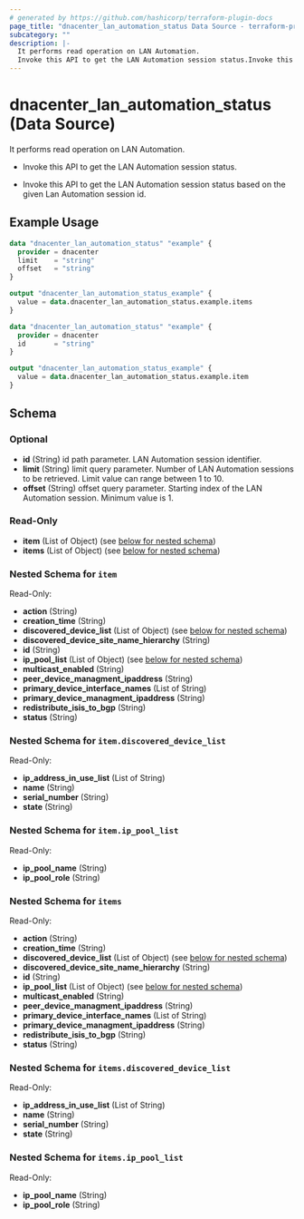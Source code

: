 ```yaml
---
# generated by https://github.com/hashicorp/terraform-plugin-docs
page_title: "dnacenter_lan_automation_status Data Source - terraform-provider-dnacenter"
subcategory: ""
description: |-
  It performs read operation on LAN Automation.
  Invoke this API to get the LAN Automation session status.Invoke this API to get the LAN Automation session status based on the given Lan Automation session id.
---
```


# dnacenter_lan_automation_status (Data Source)

It performs read operation on LAN Automation.

- Invoke this API to get the LAN Automation session status.

- Invoke this API to get the LAN Automation session status based on the given Lan Automation session id.

## Example Usage

```terraform
data "dnacenter_lan_automation_status" "example" {
  provider = dnacenter
  limit    = "string"
  offset   = "string"
}

output "dnacenter_lan_automation_status_example" {
  value = data.dnacenter_lan_automation_status.example.items
}

data "dnacenter_lan_automation_status" "example" {
  provider = dnacenter
  id       = "string"
}

output "dnacenter_lan_automation_status_example" {
  value = data.dnacenter_lan_automation_status.example.item
}
```

<!-- schema generated by tfplugindocs -->
## Schema

### Optional

- **id** (String) id path parameter. LAN Automation session identifier.
- **limit** (String) limit query parameter. Number of LAN Automation sessions to be retrieved. Limit value can range between 1 to 10.
- **offset** (String) offset query parameter. Starting index of the LAN Automation session. Minimum value is 1.

### Read-Only

- **item** (List of Object) (see [below for nested schema](#nestedatt--item))
- **items** (List of Object) (see [below for nested schema](#nestedatt--items))

<a id="nestedatt--item"></a>
### Nested Schema for `item`

Read-Only:

- **action** (String)
- **creation_time** (String)
- **discovered_device_list** (List of Object) (see [below for nested schema](#nestedobjatt--item--discovered_device_list))
- **discovered_device_site_name_hierarchy** (String)
- **id** (String)
- **ip_pool_list** (List of Object) (see [below for nested schema](#nestedobjatt--item--ip_pool_list))
- **multicast_enabled** (String)
- **peer_device_managment_ipaddress** (String)
- **primary_device_interface_names** (List of String)
- **primary_device_managment_ipaddress** (String)
- **redistribute_isis_to_bgp** (String)
- **status** (String)

<a id="nestedobjatt--item--discovered_device_list"></a>
### Nested Schema for `item.discovered_device_list`

Read-Only:

- **ip_address_in_use_list** (List of String)
- **name** (String)
- **serial_number** (String)
- **state** (String)


<a id="nestedobjatt--item--ip_pool_list"></a>
### Nested Schema for `item.ip_pool_list`

Read-Only:

- **ip_pool_name** (String)
- **ip_pool_role** (String)



<a id="nestedatt--items"></a>
### Nested Schema for `items`

Read-Only:

- **action** (String)
- **creation_time** (String)
- **discovered_device_list** (List of Object) (see [below for nested schema](#nestedobjatt--items--discovered_device_list))
- **discovered_device_site_name_hierarchy** (String)
- **id** (String)
- **ip_pool_list** (List of Object) (see [below for nested schema](#nestedobjatt--items--ip_pool_list))
- **multicast_enabled** (String)
- **peer_device_managment_ipaddress** (String)
- **primary_device_interface_names** (List of String)
- **primary_device_managment_ipaddress** (String)
- **redistribute_isis_to_bgp** (String)
- **status** (String)

<a id="nestedobjatt--items--discovered_device_list"></a>
### Nested Schema for `items.discovered_device_list`

Read-Only:

- **ip_address_in_use_list** (List of String)
- **name** (String)
- **serial_number** (String)
- **state** (String)


<a id="nestedobjatt--items--ip_pool_list"></a>
### Nested Schema for `items.ip_pool_list`

Read-Only:

- **ip_pool_name** (String)
- **ip_pool_role** (String)


